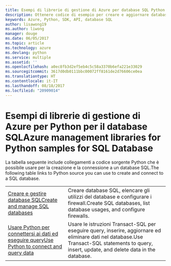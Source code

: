 ```yaml
---
title: Esempi di librerie di gestione di Azure per database SQL Python
description: Ottenere codice di esempio per creare e aggiornare database SQL di Azure con le librerie di gestione di Azure per Python
keywords: Azure, Python, SDK, API, database SQL
author: lisawong19
ms.author: liwong
manager: douge
ms.date: 06/05/2017
ms.topic: article
ms.technology: azure
ms.devlang: python
ms.service: multiple
ms.assetid: ''
ms.openlocfilehash: a0ec8fb3d2ef5eb4c5c58a3370b6efa221e33029
ms.sourcegitcommit: 3617d0db0111bbc00072ff8161de2d76606ce0ea
ms.translationtype: HT
ms.contentlocale: it-IT
ms.lasthandoff: 08/18/2017
ms.locfileid: "20909014"
---
```

# <a name="azure-management-libraries-for-python-samples-for-sql-database"></a><span data-ttu-id="854d5-104">Esempi di librerie di gestione di Azure per Python per il database SQL</span><span class="sxs-lookup"><span data-stu-id="854d5-104">Azure management libraries for Python samples for SQL Database</span></span>

<span data-ttu-id="854d5-105">La tabella seguente include collegamenti a codice sorgente Python che è possibile usare per la creazione e la connessione a un database SQL.</span><span class="sxs-lookup"><span data-stu-id="854d5-105">The following table links to Python source you can use to create and connect to a SQL database.</span></span> 

| ||
|---|---|
| <span data-ttu-id="854d5-106">[Creare e gestire database SQL][1]</span><span class="sxs-lookup"><span data-stu-id="854d5-106">[Create and manage SQL databases][1]</span></span> | <span data-ttu-id="854d5-107">Creare database SQL, elencare gli utilizzi del database e configurare i firewall.</span><span class="sxs-lookup"><span data-stu-id="854d5-107">Create SQL databases, list database usages, and configure firewalls.</span></span>  | 
| <span data-ttu-id="854d5-108">[Usare Python per connettersi ai dati ed eseguire query][2]</span><span class="sxs-lookup"><span data-stu-id="854d5-108">[Use Python to connect and query data][2]</span></span> | <span data-ttu-id="854d5-109">Usare le istruzioni Transact-SQL per eseguire query, inserire, aggiornare ed eliminare dati nel database.</span><span class="sxs-lookup"><span data-stu-id="854d5-109">Use Transact-SQL statements to query, insert, update, and delete data in the database.</span></span> | 

[1]: https://azure.microsoft.com/resources/samples/sql-database-python-manage/
[2]: https://docs.microsoft.com/azure/sql-database/sql-database-connect-query-python